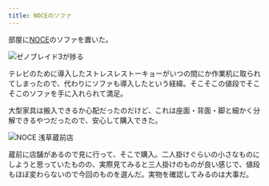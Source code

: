 ```yaml
---
title: NOCEのソファ
---
```

部屋に[NOCE](https://www.noce.co.jp/)のソファを置いた。

![](https://lh5.googleusercontent.com/NxxJbF4Rpwtinowjch0OD8zLpxdhHuDkmiDzLBKMi1VxJPxjIM1h9-NkovCnetaOfH_3RVPYYLW4Sj1YYD3QfvT7IWCXKmr3D7iBJ7VFzbfyz92V6edVTX6EoF8qYc-BzD5eTaCnTVS5lQJaxMmBj08 "ゼノブレイド3が捗る")

テレビのために導入したストレスレストーキョーがいつの間にか作業机に取られてしまったので、代わりにソファも導入したという経緯。そこそこの値段でそこそこのソファを手に入れられて満足。

大型家具は搬入できるか心配だったのだけど、これは座面・背面・脚と細かく分解できるやつだったので、安心して購入できた。

![](https://lh5.googleusercontent.com/L-3cjY73MZN_oM5ntWgSPsCgs99PKtV4jfJJgVlK9twbIjFshwyNfTXLVnjboXeLuYAzqRrycJjHKnaEpTGUH1fJsQiQ3j-epwYv5Ia7W0xph2VtZSzxZdIgjFX3No_dqs5xp4vsnxSMZCB05L708W4 "NOCE 浅草蔵前店")

蔵前に店舗があるので見に行って、そこで購入。二人掛けぐらいの小さなものにしようと思っていたものの、実際見てみると三人掛けのものが良い感じで、値段もほぼ変わらないので今回のものを選んだ。実物を確認してみるのは大事だ。
